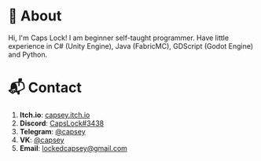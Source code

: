 # 🎯 About
Hi, I'm Caps Lock! I am beginner self-taught programmer. Have little experience in C# (Unity Engine), Java (FabricMC), GDScript (Godot Engine) and Python.

# 📬 Contact
1. **Itch.io**: [capsey.itch.io](https://capsey.itch.io/)
2. **Discord**: [CapsLock#3438](https://support.discord.com/hc/en-us/articles/218344397-How-do-I-add-my-friend-to-my-friends-list-)
3. **Telegram**: [@capsey](https://t.me/capsey)
4. **VK**: [@capsey](https://vk.com/capsey)
5. **Email**: lockedcapsey@gmail.com

<!---
capsey/capsey is a ✨ special ✨ repository because its `README.md` (this file) appears on your GitHub profile.
You can click the Preview link to take a look at your changes.
--->
